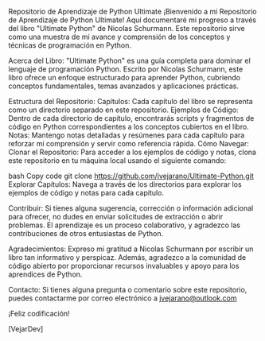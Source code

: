 Repositorio de Aprendizaje de Python Ultimate
¡Bienvenido a mi Repositorio de Aprendizaje de Python Ultimate! Aquí documentaré mi progreso a través del libro "Ultimate Python" de Nicolas Schurmann. Este repositorio sirve como una muestra de mi avance y comprensión de los conceptos y técnicas de programación en Python.

Acerca del Libro:
"Ultimate Python" es una guía completa para dominar el lenguaje de programación Python. Escrito por Nicolas Schurmann, este libro ofrece un enfoque estructurado para aprender Python, cubriendo conceptos fundamentales, temas avanzados y aplicaciones prácticas.

Estructura del Repositorio:
Capítulos: Cada capítulo del libro se representa como un directorio separado en este repositorio.
Ejemplos de Código: Dentro de cada directorio de capítulo, encontrarás scripts y fragmentos de código en Python correspondientes a los conceptos cubiertos en el libro.
Notas: Mantengo notas detalladas y resúmenes para cada capítulo para reforzar mi comprensión y servir como referencia rápida.
Cómo Navegar:
Clonar el Repositorio: Para acceder a los ejemplos de código y notas, clona este repositorio en tu máquina local usando el siguiente comando:

bash
Copy code
git clone https://github.com/jvejarano/Ultimate-Python.git
Explorar Capítulos: Navega a través de los directorios para explorar los ejemplos de código y notas para cada capítulo.

Contribuir: Si tienes alguna sugerencia, corrección o información adicional para ofrecer, no dudes en enviar solicitudes de extracción o abrir problemas. El aprendizaje es un proceso colaborativo, y agradezco las contribuciones de otros entusiastas de Python.

Agradecimientos:
Expreso mi gratitud a Nicolas Schurmann por escribir un libro tan informativo y perspicaz. Además, agradezco a la comunidad de código abierto por proporcionar recursos invaluables y apoyo para los aprendices de Python.

Contacto:
Si tienes alguna pregunta o comentario sobre este repositorio, puedes contactarme por correo electrónico a jvejarano@outlook.com

¡Feliz codificación!

[VejarDev]
